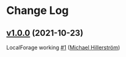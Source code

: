 # Change Log


## [v1.0.0](https://github.com/feathersjs-ecosystem/feathers-localForage/tree/v1.0.0) (2021-10-23)

LocalForage working [\#1](https://github.com/feathersjs-ecosystem/feathers-localForage/pull/1) ([Michael  Hillerström](https://github.com/mhillerstrom))

